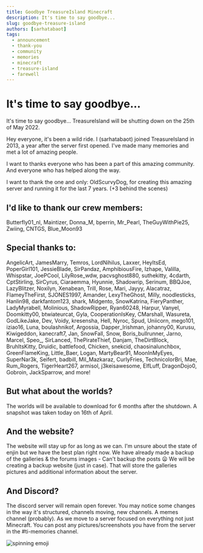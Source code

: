 ```yaml
---
title: Goodbye TreasureIsland Minecraft
description: It's time to say goodbye...
slug: goodbye-treasure-island
authors: [sarhatabaot]
tags:
  - announcement
  - thank-you
  - community
  - memories
  - minecraft
  - treasure-island
  - farewell
---
```


# It's time to say goodbye...

It's time to say goodbye... TreasureIsland will be shutting down on the 25th of May 2022.

Hey everyone, it's been a wild ride. I (sarhatabaot) joined TreasureIsland in 2013, a year after the server first opened. I've made many memories and met a lot of amazing people.

I want to thanks everyone who has been a part of this amazing community. And everyone who has helped along the way.

I want to thank the one and only: OldScurvyDog, for creating this amazing server and running it for the last 7 years. (+3 behind the scenes)

## I'd like to thank our crew members:
Butterfly01_nl, Maintizer, Donna_M, bperrin, Mr_Pearl, TheGuyWithPie25, Zwiing, CNTGS, Blue_Moon93

## Special thanks to:
AngelicArt, JamesMarry, Temros, LordNihilus, Laxxer, HeyItsEd, PoperGirl101, JessieBlade, SirPandaz, AmphibiousFire, Izhape, Valilla, Whispstar, JoePCool, LilyRose_wdw, pacvsghost880, suthekitty, 4cdarth, CptStirling, SirCyrus, Ciaraemma, Hyunnie, Shadowrip, Serinum, BBQJoe, LazyBlitzer, Noxilyn, Xenabean, Trill, Rose, Mari, Jayyy, Alacatraz, FlameyTheFirst, SJONES1997, Amander, LexyTheGhost, Milly, noodlesticks, Hanlin98, darkfantom123, shark, Midgento, SnowKatrina, FieryPanther, LadyMyrabell, Molinious, ShadowRipper, Ryan60248, Harpur, Vanyel, Doomkitty00, btwiateurcat, Gyla, CooperationIsKey, CMarshall, Wasureta, GodLikeJake, Dev, Voidy, kresensha, Hell, Nyroc, Spud, Uniicorn, mego101, iziao16, Luna, boulashnikof, Argossia, Dapper_Irishman, johanny00, Kurusu, Kiwigeddon, kanecraft7, Jan, SnowFall, Snow, Boris_bullrunner, Jarno, Marcel, Speo_, SirLanced, ThePirateThief, Danjam, TheDirtBlock, BruhItsKitty, Druidic, battlefood, Chicken, snekcid, chaosinalunchbox, GreenFlameKing, Little_Baer, Logan, MartyBear91, MoonInMyEyes, SuperNar3k, Seifert, badbill, Mil_Mazkaraz, CurIyFries, TechnicolorBri, Mae, Rum_Rogers, TigerHeart267, armisol, j3keisawesome, ElfLuff, DragonDojo0, Gobroin, JackSparrow, and more!

## But what about the worlds?
The worlds will be available to download for 6 months after the shutdown. A snapshot was taken today on 16th of April.

## And the website?
The website will stay up for as long as we can. I'm unsure about the state of enjin but we have the best plan right now. We have already made a backup of the galleries & the forums images - Can't backup the posts :frowning: We will be creating a backup website (just in case). That will store the galleries pictures and additional information about the server.

## And Discord?
The discord server will remain open forever. You may notice some changes in the way it's structured, channels moving, new channels. A memes channel (probably). As we move to a server focused on everything not just Minecraft. You can post any pictures/screenshots you have from the server in the #ti-memories channel.

![spinning emoji](/assets/ti-spin.gif ":ti_spin:")
